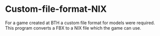 # Custom-file-format-NIX
For a game created at BTH a custom file format for models were required. This program converts a FBX to a NIX file which the game can use. 
